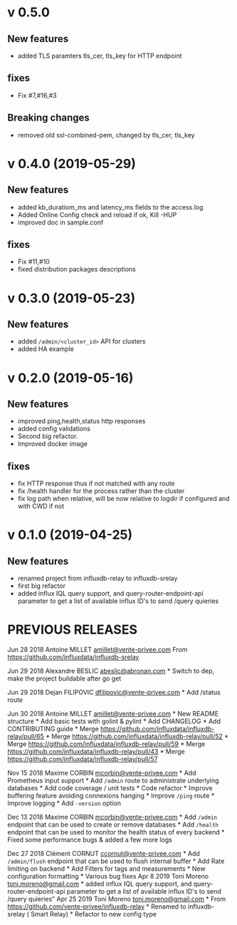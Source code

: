 # v 0.5.0

## New features

* added TLS paramters tls_cer, tls_key for HTTP endpoint

## fixes

* Fix #7,#16,#3

## Breaking changes

* removed old ssl-combined-pem, changed by tls_cer, tls_key

# v 0.4.0 (2019-05-29)

## New features
* added kb_duratiom_ms and latency_ms fields to the access.log
* Added Online Config check and reload if ok, Kill -HUP
* improved doc in sample.conf

## fixes

* Fix #11,#10
* fixed distribution packages descriptions

# v 0.3.0 (2019-05-23)

## New features

* added `/admin/<cluster_id>` API for clusters
* added HA example

# v 0.2.0 (2019-05-16)

## New features

* improved ping,health,status http responses
* added config validations
* Second big refactor.
* Improved docker image

## fixes

* fix HTTP response thus if not matched with any route
* fix /health  handler for the process rather than the cluster
* fix log path when relative, will be now relative to logdir if configured and with CWD if not

# v 0.1.0 (2019-04-25)

## New features

* renamed project from influxdb-relay to influxdb-srelay 
* first big refactor
* added influx IQL query support, and query-router-endpoint-api parameter to get a list of available influx ID's to send /query quieries

# PREVIOUS RELEASES


Jun 28 2018 Antoine MILLET <amillet@vente-privee.com>
	From https://github.com/influxdata/influxdb-srelay

Jun 29 2018 Alexandre BESLIC <abeslic@abronan.com>
	* Switch to dep, make the project buildable after go get

Jun 29 2018 Dejan FILIPOVIC <dfilipovic@vente-privee.com>
	* Add /status route

Jun 30 2018 Antoine MILLET <amillet@vente-privee.com>
	* New README structure
	* Add basic tests with golint & pylint
	* Add CHANGELOG
	* Add CONTRIBUTING guide
	* Merge https://github.com/influxdata/influxdb-relay/pull/65
	* Merge https://github.com/influxdata/influxdb-relay/pull/52
	* Merge https://github.com/influxdata/influxdb-relay/pull/59
	* Merge https://github.com/influxdata/influxdb-relay/pull/43
	* Merge https://github.com/influxdata/influxdb-relay/pull/57

Nov 15 2018 Maxime CORBIN <mcorbin@vente-privee.com>
    * Add Prometheus input support
    * Add `/admin` route to administrate underlying databases
    * Add code coverage / unit tests
    * Code refactor
    * Improve buffering feature avoiding connexions hanging
    * Improve `/ping` route
    * Improve logging
    * Add `-version` option
    
Dec 13 2018 Maxime CORBIN <mcorbin@vente-privee.com>
    * Add `/admin` endpoint that can be used to create or remove databases
    * Add `/health` endpoint that can be used to monitor the health status of every backend
    * Fixed some performance bugs & added a few more logs
    
Dec 27 2018 Clément CORNUT <ccornut@vente-privee.com>
    * Add `/admin/flush` endpoint that can be used to flush internal buffer
    * Add Rate limiting on backend
    * Add Filters for tags and measurements
    * New configuration formatting
    * Various bug fixes
Apr 8 2019 Toni Moreno <toni.moreno@gmail.com>
    * added influx IQL query support, and query-router-endpoint-api parameter to get a list of available influx ID's to send /query quieries"
Apr 25 2019 Toni Moreno <toni.moreno@gmail.com>
    * From https://github.com/vente-privee/influxdb-relay
    * Renamed to influxdb-srelay ( Smart Relay) 
    * Refactor to new config type

	

